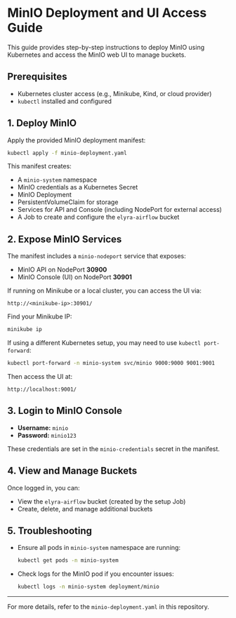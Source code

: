 # MinIO Deployment and UI Access Guide

This guide provides step-by-step instructions to deploy MinIO using Kubernetes and access the MinIO web UI to manage buckets.

## Prerequisites
- Kubernetes cluster access (e.g., Minikube, Kind, or cloud provider)
- `kubectl` installed and configured

## 1. Deploy MinIO

Apply the provided MinIO deployment manifest:

```sh
kubectl apply -f minio-deployment.yaml
```

This manifest creates:
- A `minio-system` namespace
- MinIO credentials as a Kubernetes Secret
- MinIO Deployment
- PersistentVolumeClaim for storage
- Services for API and Console (including NodePort for external access)
- A Job to create and configure the `elyra-airflow` bucket

## 2. Expose MinIO Services

The manifest includes a `minio-nodeport` service that exposes:
- MinIO API on NodePort **30900**
- MinIO Console (UI) on NodePort **30901**

If running on Minikube or a local cluster, you can access the UI via:

```
http://<minikube-ip>:30901/
```

Find your Minikube IP:
```sh
minikube ip
```

If using a different Kubernetes setup, you may need to use `kubectl port-forward`:

```sh
kubectl port-forward -n minio-system svc/minio 9000:9000 9001:9001
```

Then access the UI at:
```
http://localhost:9001/
```

## 3. Login to MinIO Console

- **Username:** `minio`
- **Password:** `minio123`

These credentials are set in the `minio-credentials` secret in the manifest.

## 4. View and Manage Buckets

Once logged in, you can:
- View the `elyra-airflow` bucket (created by the setup Job)
- Create, delete, and manage additional buckets

## 5. Troubleshooting
- Ensure all pods in `minio-system` namespace are running:
  ```sh
  kubectl get pods -n minio-system
  ```
- Check logs for the MinIO pod if you encounter issues:
  ```sh
  kubectl logs -n minio-system deployment/minio
  ```

---

For more details, refer to the `minio-deployment.yaml` in this repository.